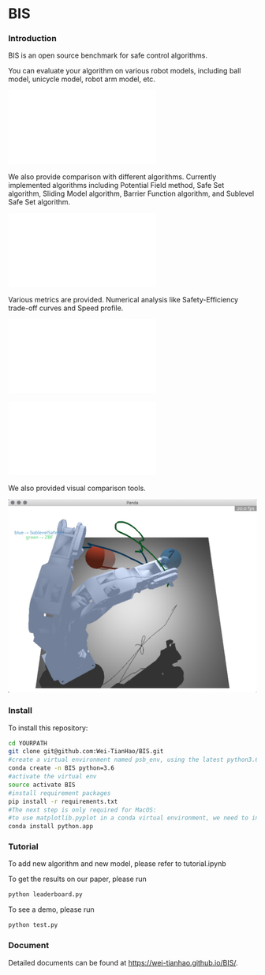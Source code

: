 # BIS

### Introduction

BIS is an open source benchmark for safe control algorithms. 

You can evaluate your algorithm on various robot models, including ball model, unicycle model, robot arm model, etc. 

![models](docs/images/models.pdf)



We also provide comparison with different algorithms. Currently implemented algorithms including Potential Field method, Safe Set algorithm, Sliding Model algorithm, Barrier Function algorithm, and Sublevel Safe Set algorithm. 

![phase](docs/images/phase.pdf)

Various metrics are provided. Numerical analysis like Safety-Efficiency trade-off curves and Speed profile.

![passive_results](docs/images/passive_results.pdf)

![passive_results](docs/images/speed_profile.pdf)



We also provided visual comparison tools.

![visual_comparison](docs/images/visual_comparison.jpg)

### Install

To install this repository:

```bash
cd YOURPATH
git clone git@github.com:Wei-TianHao/BIS.git
#create a virtual environment named psb_env, using the latest python3.6
conda create -n BIS python=3.6
#activate the virtual env
source activate BIS
#install requirement packages
pip install -r requirements.txt
#The next step is only required for MacOS:
#to use matplotlib.pyplot in a conda virtual environment, we need to install python as a framework
conda install python.app
```
### Tutorial

To add new algorithm and new model, please refer to tutorial.ipynb

To get the results on our paper, please run

```bash
python leaderboard.py
```

To see a demo, please run
```bash
python test.py
```

### Document

Detailed documents can be found at <https://wei-tianhao.github.io/BIS/>.